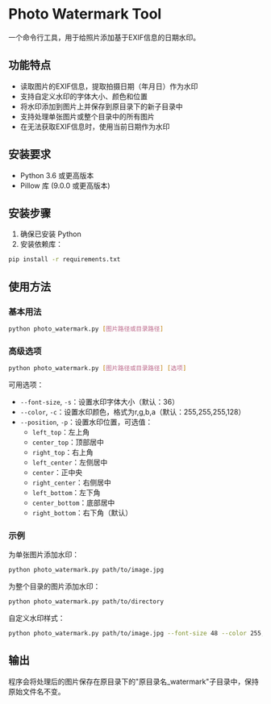 # Photo Watermark Tool

一个命令行工具，用于给照片添加基于EXIF信息的日期水印。

## 功能特点

- 读取图片的EXIF信息，提取拍摄日期（年月日）作为水印
- 支持自定义水印的字体大小、颜色和位置
- 将水印添加到图片上并保存到原目录下的新子目录中
- 支持处理单张图片或整个目录中的所有图片
- 在无法获取EXIF信息时，使用当前日期作为水印

## 安装要求

- Python 3.6 或更高版本
- Pillow 库 (9.0.0 或更高版本)

## 安装步骤

1. 确保已安装 Python
2. 安装依赖库：

```bash
pip install -r requirements.txt
```

## 使用方法

### 基本用法

```bash
python photo_watermark.py [图片路径或目录路径]
```

### 高级选项

```bash
python photo_watermark.py [图片路径或目录路径] [选项]
```

可用选项：

- `--font-size`, `-s`：设置水印字体大小（默认：36）
- `--color`, `-c`：设置水印颜色，格式为r,g,b,a（默认：255,255,255,128）
- `--position`, `-p`：设置水印位置，可选值：
  - `left_top`：左上角
  - `center_top`：顶部居中
  - `right_top`：右上角
  - `left_center`：左侧居中
  - `center`：正中央
  - `right_center`：右侧居中
  - `left_bottom`：左下角
  - `center_bottom`：底部居中
  - `right_bottom`：右下角（默认）

### 示例

为单张图片添加水印：
```bash
python photo_watermark.py path/to/image.jpg
```

为整个目录的图片添加水印：
```bash
python photo_watermark.py path/to/directory
```

自定义水印样式：
```bash
python photo_watermark.py path/to/image.jpg --font-size 48 --color 255,0,0,200 --position center
```

## 输出

程序会将处理后的图片保存在原目录下的"原目录名_watermark"子目录中，保持原始文件名不变。